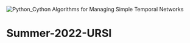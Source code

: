 ![Python_Cython Algorithms for Managing Simple Temporal Networks](https://user-images.githubusercontent.com/76747943/222974712-c72452dc-461f-4ccc-823b-08c9e3b0da48.png)

# Summer-2022-URSI
